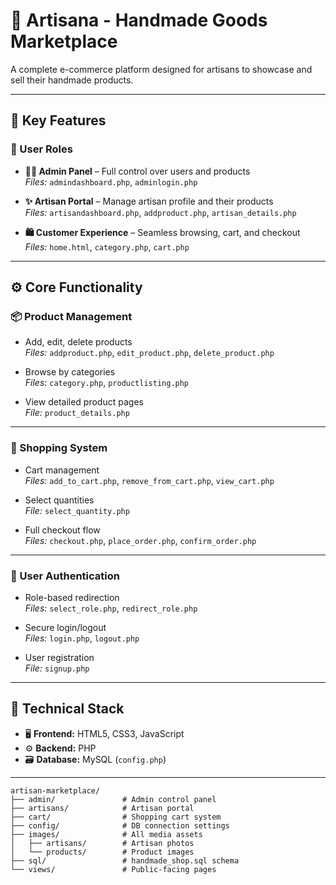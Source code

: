 # 🎨 Artisana - Handmade Goods Marketplace

A complete e-commerce platform designed for artisans to showcase and sell their handmade products.

---

## 🔑 Key Features

### 👥 User Roles
- **👨‍💼 Admin Panel** – Full control over users and products  
  *Files:* `admindashboard.php`, `adminlogin.php`

- **✨ Artisan Portal** – Manage artisan profile and their products  
  *Files:* `artisandashboard.php`, `addproduct.php`, `artisan_details.php`

- **🛍️ Customer Experience** – Seamless browsing, cart, and checkout  
  *Files:* `home.html`, `category.php`, `cart.php`

---

## ⚙️ Core Functionality

### 📦 Product Management
- Add, edit, delete products  
  *Files:* `addproduct.php`, `edit_product.php`, `delete_product.php`

- Browse by categories  
  *Files:* `category.php`, `productlisting.php`

- View detailed product pages  
  *File:* `product_details.php`

---

### 🛒 Shopping System
- Cart management  
  *Files:* `add_to_cart.php`, `remove_from_cart.php`, `view_cart.php`

- Select quantities  
  *File:* `select_quantity.php`

- Full checkout flow  
  *Files:* `checkout.php`, `place_order.php`, `confirm_order.php`

---

### 🔐 User Authentication
- Role-based redirection  
  *Files:* `select_role.php`, `redirect_role.php`

- Secure login/logout  
  *Files:* `login.php`, `logout.php`

- User registration  
  *File:* `signup.php`

---

## 🧱 Technical Stack

- 🖥️ **Frontend:** HTML5, CSS3, JavaScript  
- ⚙️ **Backend:** PHP  
- 🗃️ **Database:** MySQL (`config.php`)

---
```
artisan-marketplace/
├── admin/               # Admin control panel
├── artisans/            # Artisan portal  
├── cart/                # Shopping cart system
├── config/              # DB connection settings
├── images/              # All media assets
│   ├── artisans/        # Artisan photos
│   └── products/        # Product images
├── sql/                 # handmade_shop.sql schema
└── views/               # Public-facing pages
```
